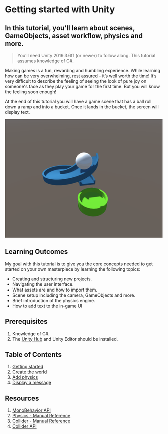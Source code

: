 # Getting started with Unity

## In this tutorial, you’ll learn about scenes, GameObjects, asset workflow, physics and more.

> You’ll need Unity 2019.3.6f1 (or newer) to follow along. This tutorial assumes knowledge of C#.

Making games is a fun, rewarding and humbling experience. While learning how can be very overwhelming, rest assured - it’s well worth the time! It’s very difficult to describe the feeling of seeing the look of pure joy on someone's face as they play your game for the first time. But you will know the feeling soon enough!

At the end of this tutorial you will have a game scene that has a ball roll down a ramp and into a bucket. Once it lands in the bucket, the screen will display text.

![final demo](./images/finaldemo.gif)

## Learning Outcomes 

My goal with this tutorial is to give you the core concepts needed to get started on your own masterpiece by learning the following topics:

- Creating and structuring new projects.
- Navigating the user interface.
- What assets are and how to import them.
- Scene setup including the camera, GameObjects and more.
- Brief introduction of the physics engine.
- How to add text to the in-game UI

## Prerequisites

1. Knowledge of C#.
2. The [Unity Hub](https://unity3d.com/get-unity/download) and Unity Editor should be installed.

## Table of Contents

1. [Getting started](./articles/pt1-getting-started.md)
2. [Create the world](./articles/pt2-create-the-world.md)
3. [Add physics](./articles/pt3-add-some-physics.md)
4. [Display a message](./articles/pt4-display-a-message.md)

## Resources

1. [MonoBehavior API](https://docs.unity3d.com/ScriptReference/MonoBehaviour.html)
2. [Physics - Manual Reference](https://docs.unity3d.com/Manual/PhysicsSection.html)
3. [Collider - Manual Reference](https://docs.unity3d.com/Manual/CollidersOverview.html)
4. [Collider API](https://docs.unity3d.com/ScriptReference/Collider.html)